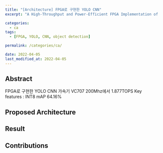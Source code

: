 ```yaml
---
title: "[Architecture] FPGA로 구현한 YOLO CNN"
excerpt: "A High-Throughput and Power-Efficient FPGA Implementation of YOLO CNN for Object Detection"

categories:
  - ca
tags:
  - [FPGA, YOLO, CNN, object detection]

permalink: /categories/ca/

date: 2022-04-05
last_modified_at: 2022-04-05
---
```


## Abstract
FPGA로 구현한 YOLO CNN 가속기
VC707 200Mhz에서 1.877TOPS
Key features : INT8
mAP 64.16%

## Proposed Architecture

## Result

## Contributions

